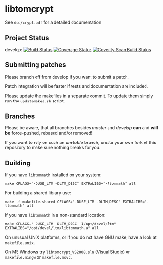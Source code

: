 libtomcrypt
==========

See `doc/crypt.pdf` for a detailed documentation

Project Status
--------------

develop: [![Build Status](https://api.travis-ci.org/libtom/libtomcrypt.png?branch=develop)](https://travis-ci.org/libtom/libtomcrypt) [![Coverage Status](https://coveralls.io/repos/libtom/libtomcrypt/badge.png?branch=develop)](https://coveralls.io/r/libtom/libtomcrypt) [![Coverity Scan Build Status](https://scan.coverity.com/projects/487/badge.svg)](https://scan.coverity.com/projects/487)

Submitting patches
------------------

Please branch off from develop if you want to submit a patch.

Patch integration will be faster if tests and documentation are included.

Please update the makefiles in a separate commit. To update them simply run the `updatemakes.sh` script.

Branches
--------

Please be aware, that all branches besides _master_ and _develop_ __can__ and __will be__ force-pushed, rebased and/or removed!

If you want to rely on such an _unstable_ branch, create your own fork of this repository to make sure nothing breaks for you.

Building
--------

If you have `libtommath` installed on your system:

    make CFLAGS="-DUSE_LTM -DLTM_DESC" EXTRALIBS="-ltommath" all

For building a shared library use:

    make -f makefile.shared CFLAGS="-DUSE_LTM -DLTM_DESC" EXTRALIBS="-ltommath" all

If you have `libtommath` in a non-standard location:

    make CFLAGS="-DUSE_LTM -DLTM_DESC -I/opt/devel/ltm" EXTRALIBS="/opt/devel/ltm/libtommath.a" all

On unusual UNIX platforms, or if you do not have GNU make, have a look at `makefile.unix`.

On MS Windows try `libtomcrypt_VS2008.sln` (Visual Studio) or `makefile.mingw` or `makefile.msvc`.
